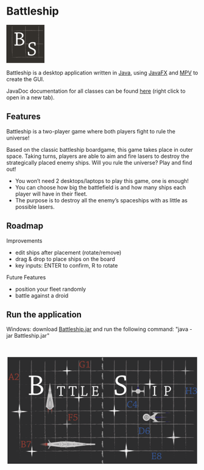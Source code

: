# Battleship



<img src="resources/images/ApplicationLogo.png" width=100 height=100>

Battleship is a desktop application written in [Java](https://www.oracle.com/java/), using [JavaFX](https://openjfx.io/) and [MPV](https://en.wikipedia.org/wiki/Model%E2%80%93view%E2%80%93presenter) to create the GUI.

JavaDoc documentation for all classes can be found <a href="https://htmlpreview.github.io/?https://github.com/ElienVissers/Battleship/blob/master/resources/doc/allclasses.html">here</a> (right click to open in a new tab).


## Features

Battleship is a two-player game where both players fight to rule the universe!

Based on the classic battleship boardgame, this game takes place in outer space. Taking turns, players are able to aim and fire lasers to destroy the strategically placed enemy ships. Will you rule the universe? Play and find out!


- You won’t need 2 desktops/laptops to play this game, one is enough!
- You can choose how big the battlefield is and how many ships each player will have in their fleet.
- The purpose is to destroy all the enemy’s spaceships with as little as possible lasers.


## Roadmap

Improvements 

- edit ships after placement (rotate/remove)
- drag & drop to place ships on the board
- key inputs: ENTER to confirm, R to rotate


Future Features

- position your fleet randomly
- battle against a droid

## Run the application

Windows: download [Battleship.jar](out/artifacts/Battleship_jar/Battleship.jar) and run the following command: "java -jar Battleship.jar"

<p align="center">
  <br>
  <br>
  <img src="resources/images/ApplicationImage.gif" width=498 height=280>
</p>  
